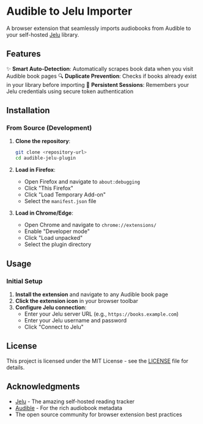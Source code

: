 # Audible to Jelu Importer

A browser extension that seamlessly imports audiobooks from Audible to your self-hosted [Jelu](https://github.com/bayang/jelu) library.

## Features

✨ **Smart Auto-Detection**: Automatically scrapes book data when you visit Audible book pages
🔍 **Duplicate Prevention**: Checks if books already exist in your library before importing
🔐 **Persistent Sessions**: Remembers your Jelu credentials using secure token authentication

## Installation

### From Source (Development)

1. **Clone the repository**:
   ```bash
   git clone <repository-url>
   cd audible-jelu-plugin
   ```

2. **Load in Firefox**:
   - Open Firefox and navigate to `about:debugging`
   - Click "This Firefox"
   - Click "Load Temporary Add-on"
   - Select the `manifest.json` file

3. **Load in Chrome/Edge**:
   - Open Chrome and navigate to `chrome://extensions/`
   - Enable "Developer mode"
   - Click "Load unpacked"
   - Select the plugin directory

## Usage

### Initial Setup

1. **Install the extension** and navigate to any Audible book page
2. **Click the extension icon** in your browser toolbar
3. **Configure Jelu connection**:
   - Enter your Jelu server URL (e.g., `https://books.example.com`)
   - Enter your Jelu username and password
   - Click "Connect to Jelu"

## License

This project is licensed under the MIT License - see the [LICENSE](LICENSE) file for details.

## Acknowledgments

- [Jelu](https://github.com/bayang/jelu) - The amazing self-hosted reading tracker
- [Audible](https://audible.com) - For the rich audiobook metadata
- The open source community for browser extension best practices
